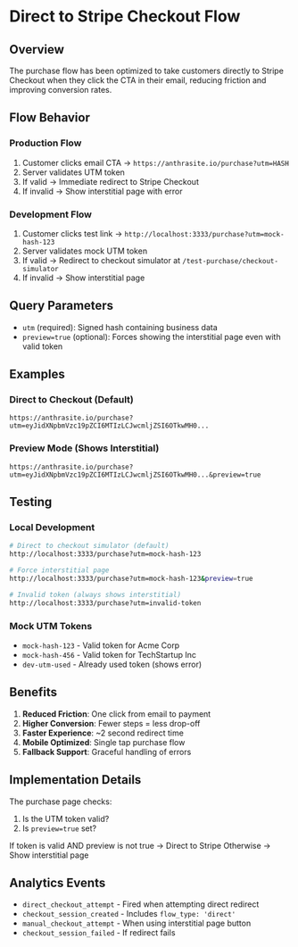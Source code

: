 # Direct to Stripe Checkout Flow

## Overview

The purchase flow has been optimized to take customers directly to Stripe Checkout when they click the CTA in their email, reducing friction and improving conversion rates.

## Flow Behavior

### Production Flow
1. Customer clicks email CTA → `https://anthrasite.io/purchase?utm=HASH`
2. Server validates UTM token
3. If valid → Immediate redirect to Stripe Checkout
4. If invalid → Show interstitial page with error

### Development Flow
1. Customer clicks test link → `http://localhost:3333/purchase?utm=mock-hash-123`
2. Server validates mock UTM token
3. If valid → Redirect to checkout simulator at `/test-purchase/checkout-simulator`
4. If invalid → Show interstitial page

## Query Parameters

- `utm` (required): Signed hash containing business data
- `preview=true` (optional): Forces showing the interstitial page even with valid token

## Examples

### Direct to Checkout (Default)
```
https://anthrasite.io/purchase?utm=eyJidXNpbmVzc19pZCI6MTIzLCJwcmljZSI6OTkwMH0...
```

### Preview Mode (Shows Interstitial)
```
https://anthrasite.io/purchase?utm=eyJidXNpbmVzc19pZCI6MTIzLCJwcmljZSI6OTkwMH0...&preview=true
```

## Testing

### Local Development
```bash
# Direct to checkout simulator (default)
http://localhost:3333/purchase?utm=mock-hash-123

# Force interstitial page
http://localhost:3333/purchase?utm=mock-hash-123&preview=true

# Invalid token (always shows interstitial)
http://localhost:3333/purchase?utm=invalid-token
```

### Mock UTM Tokens
- `mock-hash-123` - Valid token for Acme Corp
- `mock-hash-456` - Valid token for TechStartup Inc
- `dev-utm-used` - Already used token (shows error)

## Benefits

1. **Reduced Friction**: One click from email to payment
2. **Higher Conversion**: Fewer steps = less drop-off
3. **Faster Experience**: ~2 second redirect time
4. **Mobile Optimized**: Single tap purchase flow
5. **Fallback Support**: Graceful handling of errors

## Implementation Details

The purchase page checks:
1. Is the UTM token valid?
2. Is `preview=true` set?

If token is valid AND preview is not true → Direct to Stripe
Otherwise → Show interstitial page

## Analytics Events

- `direct_checkout_attempt` - Fired when attempting direct redirect
- `checkout_session_created` - Includes `flow_type: 'direct'`
- `manual_checkout_attempt` - When using interstitial page button
- `checkout_session_failed` - If redirect fails